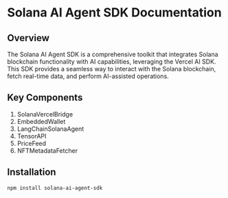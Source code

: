 # Solana AI Agent SDK Documentation

## Overview

The Solana AI Agent SDK is a comprehensive toolkit that integrates Solana blockchain functionality with AI capabilities, leveraging the Vercel AI SDK. This SDK provides a seamless way to interact with the Solana blockchain, fetch real-time data, and perform AI-assisted operations.

## Key Components

1. SolanaVercelBridge
2. EmbeddedWallet
3. LangChainSolanaAgent
4. TensorAPI
5. PriceFeed
6. NFTMetadataFetcher

## Installation

```bash
npm install solana-ai-agent-sdk
